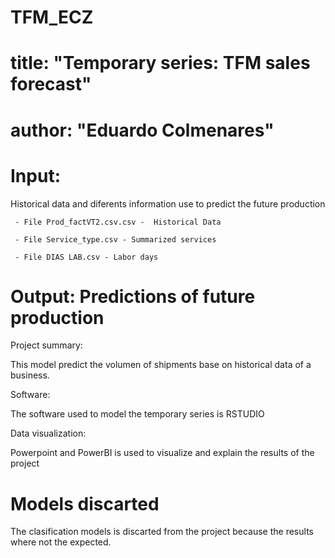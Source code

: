 # TFM_ECZ
# title: "Temporary series: TFM sales forecast"
# author: "Eduardo Colmenares"
# Input:
 Historical data and diferents information use to predict the future production
 
     - File Prod_factVT2.csv.csv -  Historical Data
     
     - File Service_type.csv - Summarized services 
     
     - File DIAS LAB.csv - Labor days 

# Output: Predictions of future production 

Project summary: 

This model predict the volumen of shipments base on historical data of a business.

Software:

The software used to model the temporary series is RSTUDIO 

Data visualization:

Powerpoint and PowerBI is used to visualize and explain the results of the project

# Models discarted  

The clasification models is discarted from the project because the results where not the expected.


